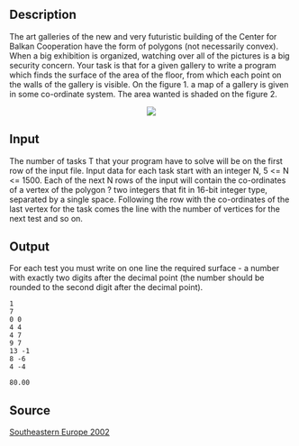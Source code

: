<h2>Description</h2><p>The art galleries of the new and very futuristic building of the Center for Balkan Cooperation have the form of polygons (not necessarily convex). When a big exhibition is organized, watching over all of the pictures is a big security concern. Your task is that for a given gallery to write a program which finds the surface of the area of the floor, from which each point on the walls of the gallery is visible. On the figure 1. a map of a gallery is given in some co-ordinate system. The area wanted is shaded on the figure 2.    
</p><center><img src="images/1279_1.jpg"></center><h2>Input</h2><p>The number of tasks T that your program have to solve will be on the first row of the input file. Input data for each task start with an integer N, 5 &lt;= N &lt;= 1500. Each of the next N rows of the input will contain the co-ordinates of a vertex of the polygon ? two integers that fit in 16-bit integer type, separated by a single space. Following the row with the co-ordinates of the last vertex for the task comes the line with the number of vertices for the next test and so on. </p><h2>Output</h2><p>For each test you must write on one line the required surface - a number with exactly two digits after the decimal point (the number should be rounded to the second digit after the decimal point).</p><pre><code class="language-input1">1
7
0 0
4 4
4 7
9 7
13 -1
8 -6
4 -4</code></pre><pre><code class="language-output1">80.00</code></pre><h2>Source</h2><a href="searchproblem?field=source&amp;key=Southeastern+Europe+2002">Southeastern Europe 2002</a>